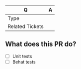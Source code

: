 | Q  | A |
| --- | --- |
| Type | <!-- Choose between feature/fix/test --> |
| Related Tickets | <!-- Mention the issue(s) this PR closes or is related to --> |

## What does this PR do?


<!-- Check your code ships with relevant -->

- [ ] Unit tests
- [ ] Behat tests
